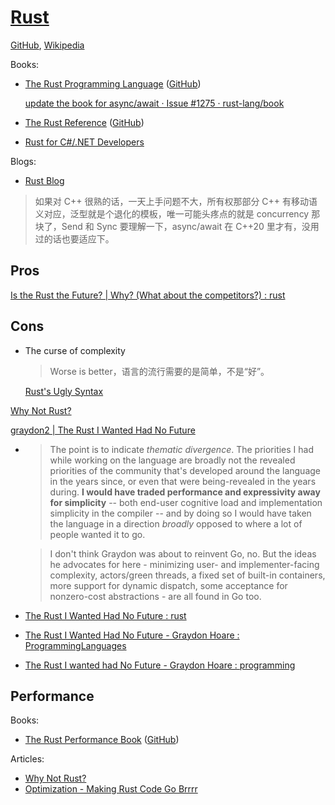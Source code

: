 # [Rust](https://www.rust-lang.org/)
[GitHub](https://github.com/rust-lang/rust), [Wikipedia](https://en.wikipedia.org/wiki/Rust_(programming_language))

Books:
- [The Rust Programming Language](https://doc.rust-lang.org/book/) ([GitHub](https://github.com/rust-lang/book))

  [update the book for async/await · Issue #1275 · rust-lang/book](https://github.com/rust-lang/book/issues/1275)
- [The Rust Reference](https://doc.rust-lang.org/reference/) ([GitHub](https://github.com/rust-lang/reference/))
- [Rust for C#/.NET Developers](https://microsoft.github.io/rust-for-dotnet-devs/latest/introduction.html)

Blogs:
- [Rust Blog](https://blog.rust-lang.org/)

> 如果对 C++ 很熟的话，一天上手问题不大，所有权那部分 C++ 有移动语义对应，泛型就是个退化的模板，唯一可能头疼点的就是 concurrency 那块了，Send 和 Sync 要理解一下，async/await 在 C++20 里才有，没用过的话也要适应下。

## Pros
[Is the Rust the Future? | Why? (What about the competitors?) : rust](https://www.reddit.com/r/rust/comments/12aecme/is_the_rust_the_future_why_what_about_the/)

## Cons
- The curse of complexity
  
  > Worse is better，语言的流行需要的是简单，不是“好”。

  [Rust's Ugly Syntax](https://matklad.github.io/2023/01/26/rusts-ugly-syntax.html)

[Why Not Rust?](https://matklad.github.io/2020/09/20/why-not-rust.html)

[graydon2 | The Rust I Wanted Had No Future](https://graydon2.dreamwidth.org/307291.html)
- > The point is to indicate *thematic divergence*. The priorities I had while working on the language are broadly not the revealed priorities of the community that's developed around the language in the years since, or even that were being-revealed in the years during. **I would have traded performance and expressivity away for simplicity** -- both end-user cognitive load and implementation simplicity in the compiler -- and by doing so I would have taken the language in a direction *broadly* opposed to where a lot of people wanted it to go.

  > I don't think Graydon was about to reinvent Go, no. But the ideas he advocates for here - minimizing user- and implementer-facing complexity, actors/green threads, a fixed set of built-in containers, more support for dynamic dispatch, some acceptance for nonzero-cost abstractions - are all found in Go too.

- [The Rust I Wanted Had No Future : rust](https://www.reddit.com/r/rust/comments/1415is1/the_rust_i_wanted_had_no_future/)
- [The Rust I Wanted Had No Future - Graydon Hoare : ProgrammingLanguages](https://www.reddit.com/r/ProgrammingLanguages/comments/141qm6g/the_rust_i_wanted_had_no_future_graydon_hoare/)
- [The Rust I wanted had No Future - Graydon Hoare : programming](https://www.reddit.com/r/programming/comments/16268p1/the_rust_i_wanted_had_no_future_graydon_hoare/)

## Performance
Books:
- [The Rust Performance Book](https://nnethercote.github.io/perf-book/title-page.html) ([GitHub](https://github.com/nnethercote/perf-book))

Articles:
- [Why Not Rust?](https://matklad.github.io/2020/09/20/why-not-rust.html#:~:text=bigger%20build%20system.-,Performance,-%E2%80%9CUsing%20LLVM)
- [Optimization - Making Rust Code Go Brrrr](https://aspenuwu.me/posts/rust-optimization.html)